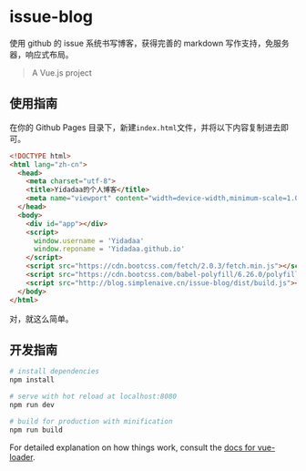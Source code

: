 # issue-blog

使用 github 的 issue 系统书写博客，获得完善的 markdown 写作支持，免服务器，响应式布局。

> A Vue.js project

## 使用指南

在你的 Github Pages 目录下，新建`index.html`文件，并将以下内容复制进去即可。
```html
<!DOCTYPE html>
<html lang="zh-cn">
  <head>
    <meta charset="utf-8">
    <title>Yidadaa的个人博客</title>
    <meta name="viewport" content="width=device-width,minimum-scale=1.0,maximum-scale=1.0,user-scalable=no">
  </head>
  <body>
    <div id="app"></div>
    <script>
      window.username = 'Yidadaa'
      window.reponame = 'Yidadaa.github.io'
    </script>
    <script src="https://cdn.bootcss.com/fetch/2.0.3/fetch.min.js"></script>
    <script src="https://cdn.bootcss.com/babel-polyfill/6.26.0/polyfill.min.js"></script>
    <script src="http://blog.simplenaive.cn/issue-blog/dist/build.js"></script>
  </body>
</html>
```
对，就这么简单。

## 开发指南

``` bash
# install dependencies
npm install

# serve with hot reload at localhost:8080
npm run dev

# build for production with minification
npm run build
```

For detailed explanation on how things work, consult the [docs for vue-loader](http://vuejs.github.io/vue-loader).
